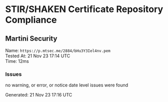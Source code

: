 # STIR/SHAKEN Certificate Repository Compliance

## Martini Security

Name: `https://p.mtsec.me/2884/bHu3Y3Iel4nv.pem`\
Tested At: 21 Nov 23 17:14 UTC\
Time: 12ms

### Issues

no warning, or error, or notice date level issues were found

Generated: 21 Nov 23 17:16 UTC